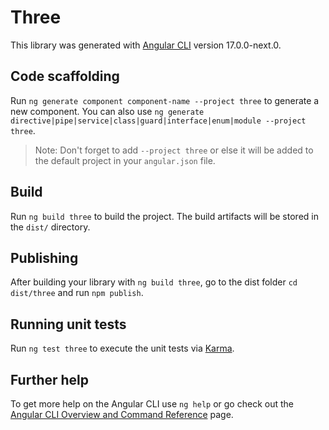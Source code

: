 # Three

This library was generated with [Angular CLI](https://github.com/angular/angular-cli) version 17.0.0-next.0.

## Code scaffolding

Run `ng generate component component-name --project three` to generate a new component. You can also use `ng generate directive|pipe|service|class|guard|interface|enum|module --project three`.
> Note: Don't forget to add `--project three` or else it will be added to the default project in your `angular.json` file. 

## Build

Run `ng build three` to build the project. The build artifacts will be stored in the `dist/` directory.

## Publishing

After building your library with `ng build three`, go to the dist folder `cd dist/three` and run `npm publish`.

## Running unit tests

Run `ng test three` to execute the unit tests via [Karma](https://karma-runner.github.io).

## Further help

To get more help on the Angular CLI use `ng help` or go check out the [Angular CLI Overview and Command Reference](https://angular.io/cli) page.
